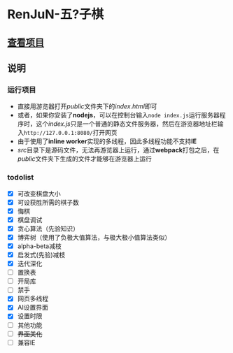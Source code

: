 # RenJuN-五?子棋

## [查看项目](https://brainburster.github.io/RenJuN/ "五子棋项目")  

## 说明

### 运行项目

- 直接用游览器打开*public*文件夹下的*index.html*即可
- 或者，如果你安装了**nodejs**，可以在控制台输入`node index.js`运行服务器程序时，这个*index.js*只是一个普通的静态文件服务器，然后在游览器地址栏输入`http://127.0.0.1:8080/`打开网页
- 由于使用了**inline worker**实现的多线程，因此多线程功能不支持**IE**
- *src*目录下是源码文件，无法再游览器上运行，通过**webpack**打包之后，在*public*文件夹下生成的文件才能够在游览器上运行

### todolist

- [x] 可改变棋盘大小
- [x] 可设获胜所需的棋子数
- [x] 悔棋
- [x] 棋盘调试
- [x] 贪心算法（先验知识）
- [x] 博弈树（使用了负极大值算法，与极大极小值算法类似）
- [x] alpha-beta减枝
- [x] 启发式(先验)减枝
- [x] 迭代深化
- [ ] 置换表
- [ ] 开局库
- [ ] 禁手
- [X] 网页多线程
- [X] AI设置界面
- [x] 设置时限
- [ ] 其他功能
- [ ] ~~界面美化~~
- [ ] 兼容IE
